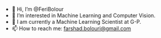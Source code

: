 - 👋 Hi, I’m @FeriBolour
- 👀 I’m interested in Machine Learning and Computer Vision.
- 🌱 I am currently a Machine Learning Scientist at G-P.
- 📫 How to reach me: farshad.bolouri@gmail.com

<!---
FeriBolour/FeriBolour is a ✨ special ✨ repository because its `README.md` (this file) appears on your GitHub profile.
You can click the Preview link to take a look at your changes.
--->
